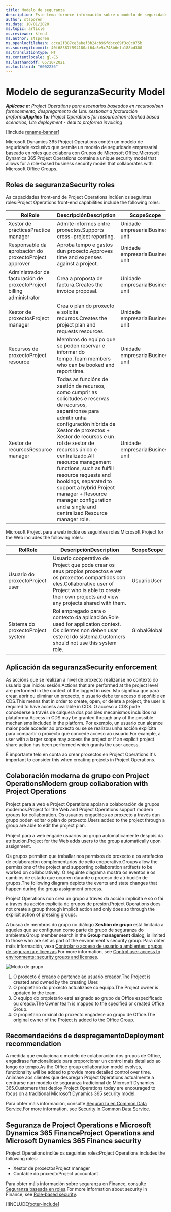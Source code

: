 ```yaml
---
title: Modelo de seguranza
description: Este tema fornece información sobre o modelo de seguridade en Dynamics 365 Project Operations.
author: stsporen
ms.date: 10/01/2020
ms.topic: article
ms.reviewer: kfend
ms.author: stsporen
ms.openlocfilehash: ccca2f387ce3abef3b24cb96fdbcc69f3c0c075b
ms.sourcegitcommit: 40f68387f594180af64a5e5c748b6efa188bd300
ms.translationtype: HT
ms.contentlocale: gl-ES
ms.lasthandoff: 05/10/2021
ms.locfileid: "6002236"
---
```

# <a name="security-model"></a><span data-ttu-id="b2e2c-103">Modelo de seguranza</span><span class="sxs-lookup"><span data-stu-id="b2e2c-103">Security Model</span></span>

<span data-ttu-id="b2e2c-104">_**Aplícase a:** Project Operations para escenarios baseados en recursos/sen fornecemento, despregamento de Lite: xestionar a facturación proforma_</span><span class="sxs-lookup"><span data-stu-id="b2e2c-104">_**Applies To:** Project Operations for resource/non-stocked based scenarios, Lite deployment - deal to proforma invoicing_</span></span>

[!include [rename-banner](~/includes/cc-data-platform-banner.md)]

<span data-ttu-id="b2e2c-105">Microsoft Dynamics 365 Project Operations contén un modelo de seguridade exclusivo que permite un modelo de seguridade empresarial baseado en roles que colabora con Grupos de Microsoft Office.</span><span class="sxs-lookup"><span data-stu-id="b2e2c-105">Microsoft Dynamics 365 Project Operations contains a unique security model that allows for a role-based business security model that collaborates with Microsoft Office Groups.</span></span> 


## <a name="security-roles"></a><span data-ttu-id="b2e2c-106">Roles de seguranza</span><span class="sxs-lookup"><span data-stu-id="b2e2c-106">Security roles</span></span>
<span data-ttu-id="b2e2c-107">As capacidades front-end de Project Operations inclúen os seguintes roles:</span><span class="sxs-lookup"><span data-stu-id="b2e2c-107">Project Operations front-end capabilities include the following roles:</span></span>

| <span data-ttu-id="b2e2c-108">Rol</span><span class="sxs-lookup"><span data-stu-id="b2e2c-108">Role</span></span>                          | <span data-ttu-id="b2e2c-109">Descripción</span><span class="sxs-lookup"><span data-stu-id="b2e2c-109">Description</span></span>                                                                                                                                                                 | <span data-ttu-id="b2e2c-110">Scope</span><span class="sxs-lookup"><span data-stu-id="b2e2c-110">Scope</span></span> |
|-------------------------------|-----------------------------------------------------------------------------------------------------------------------------------------------------------------------------|------|
| <span data-ttu-id="b2e2c-111">Xestor de prácticas</span><span class="sxs-lookup"><span data-stu-id="b2e2c-111">Practice manager</span></span>              | <span data-ttu-id="b2e2c-112">Admite informes entre proxectos.</span><span class="sxs-lookup"><span data-stu-id="b2e2c-112">Supports cross-project reporting.</span></span>                                                                                                            | <span data-ttu-id="b2e2c-113">Unidade empresarial</span><span class="sxs-lookup"><span data-stu-id="b2e2c-113">Business unit</span></span>              |
| <span data-ttu-id="b2e2c-114">Responsable da aprobación do proxecto</span><span class="sxs-lookup"><span data-stu-id="b2e2c-114">Project approver</span></span>              | <span data-ttu-id="b2e2c-115">Aproba tempo e gastos dun proxecto.</span><span class="sxs-lookup"><span data-stu-id="b2e2c-115">Approves time and expenses against a project.</span></span>                                                                                                                              | <span data-ttu-id="b2e2c-116">Unidade empresarial</span><span class="sxs-lookup"><span data-stu-id="b2e2c-116">Business unit</span></span> |
| <span data-ttu-id="b2e2c-117">Administrador de facturación de proxecto</span><span class="sxs-lookup"><span data-stu-id="b2e2c-117">Project billing administrator</span></span> | <span data-ttu-id="b2e2c-118">Crea a proposta de factura.</span><span class="sxs-lookup"><span data-stu-id="b2e2c-118">Creates the invoice proposal.</span></span>                                                                                                                                                 | <span data-ttu-id="b2e2c-119">Unidade empresarial</span><span class="sxs-lookup"><span data-stu-id="b2e2c-119">Business unit</span></span> |
| <span data-ttu-id="b2e2c-120">Xestor de proxectos</span><span class="sxs-lookup"><span data-stu-id="b2e2c-120">Project manager</span></span>               | <span data-ttu-id="b2e2c-121">Crea o plan do proxecto e solicita recursos.</span><span class="sxs-lookup"><span data-stu-id="b2e2c-121">Creates the project plan and requests resources.</span></span>                                                                                                                              | <span data-ttu-id="b2e2c-122">Unidade empresarial</span><span class="sxs-lookup"><span data-stu-id="b2e2c-122">Business unit</span></span> |
| <span data-ttu-id="b2e2c-123">Recursos de proxecto</span><span class="sxs-lookup"><span data-stu-id="b2e2c-123">Project resource</span></span>              | <span data-ttu-id="b2e2c-124">Membros do equipo que se poden reservar e informar do tempo.</span><span class="sxs-lookup"><span data-stu-id="b2e2c-124">Team members who can be booked and report time.</span></span>                                                                                                          | <span data-ttu-id="b2e2c-125">Unidade empresarial</span><span class="sxs-lookup"><span data-stu-id="b2e2c-125">Business unit</span></span>|
| <span data-ttu-id="b2e2c-126">Xestor de recursos</span><span class="sxs-lookup"><span data-stu-id="b2e2c-126">Resource manager</span></span>              | <span data-ttu-id="b2e2c-127">Todas as funcións de xestión de recursos, como cumprir as solicitudes e reservas de recursos, separáronse para admitir unha configuración híbrida de Xestor de proxectos + Xestor de recursos e un rol de xestor de recursos único e centralizado.</span><span class="sxs-lookup"><span data-stu-id="b2e2c-127">All resource management functions, such as fulfill resource requests and bookings, separated to support a hybrid Project manager + Resource manager configuration and a single and centralized Resource manager role.</span></span> | <span data-ttu-id="b2e2c-128">Unidade empresarial</span><span class="sxs-lookup"><span data-stu-id="b2e2c-128">Business unit</span></span> |


<span data-ttu-id="b2e2c-129">Microsoft Project para a web inclúe os seguintes roles:</span><span class="sxs-lookup"><span data-stu-id="b2e2c-129">Microsoft Project for the Web includes the following roles:</span></span>

| <span data-ttu-id="b2e2c-130">Rol</span><span class="sxs-lookup"><span data-stu-id="b2e2c-130">Role</span></span>           | <span data-ttu-id="b2e2c-131">Descripción</span><span class="sxs-lookup"><span data-stu-id="b2e2c-131">Description</span></span>                                                                                                        | <span data-ttu-id="b2e2c-132">Scope</span><span class="sxs-lookup"><span data-stu-id="b2e2c-132">Scope</span></span>  |
|----------------|--------------------------------------------------------------------------------------------------------------------|--------|
| <span data-ttu-id="b2e2c-133">Usuario do proxecto</span><span class="sxs-lookup"><span data-stu-id="b2e2c-133">Project user</span></span>   | <span data-ttu-id="b2e2c-134">Usuario cooperativo de Project que pode crear os seus propios proxectos e ver os proxectos compartidos con eles.</span><span class="sxs-lookup"><span data-stu-id="b2e2c-134">Collaborative user of Project   who is able to create their own projects and view any projects shared with   them.</span></span> | <span data-ttu-id="b2e2c-135">Usuario</span><span class="sxs-lookup"><span data-stu-id="b2e2c-135">User</span></span>   |
| <span data-ttu-id="b2e2c-136">Sistema do proxecto</span><span class="sxs-lookup"><span data-stu-id="b2e2c-136">Project system</span></span> | <span data-ttu-id="b2e2c-137">Rol empregado para o contexto da aplicación.</span><span class="sxs-lookup"><span data-stu-id="b2e2c-137">Role used for application   context.</span></span> <span data-ttu-id="b2e2c-138">Os clientes non deben usar este rol do sistema.</span><span class="sxs-lookup"><span data-stu-id="b2e2c-138">Customers should not use this system role.</span></span>                                    | <span data-ttu-id="b2e2c-139">Global</span><span class="sxs-lookup"><span data-stu-id="b2e2c-139">Global</span></span> |

## <a name="security-enforcement"></a><span data-ttu-id="b2e2c-140">Aplicación da seguranza</span><span class="sxs-lookup"><span data-stu-id="b2e2c-140">Security enforcement</span></span>
<span data-ttu-id="b2e2c-141">As accións que se realizan a nivel de proxecto realízanse no contexto do usuario que iniciou sesión.</span><span class="sxs-lookup"><span data-stu-id="b2e2c-141">Actions that are performed at the project level are performed in the context of the logged in user.</span></span> <span data-ttu-id="b2e2c-142">Isto significa que para crear, abrir ou eliminar un proxecto, o usuario debe ter acceso dispoñible en CDS.</span><span class="sxs-lookup"><span data-stu-id="b2e2c-142">This means that in order to create, open, or delete a project, the user is required to have access available in CDS.</span></span> <span data-ttu-id="b2e2c-143">O acceso a CDS pode concederse a través de calquera dos posibles mecanismos incluídos na plataforma.</span><span class="sxs-lookup"><span data-stu-id="b2e2c-143">Access in CDS may be granted through any of the possible mechanisms included in the platform.</span></span> <span data-ttu-id="b2e2c-144">Por exemplo, un usuario cun alcance maior pode acceder ao proxecto ou se se realizou unha acción explícita para compartir o proxecto que concede acceso ao usuario.</span><span class="sxs-lookup"><span data-stu-id="b2e2c-144">For example, a user with a larger scope may access the project or if an explicit project share action has been performed which grants the user access.</span></span>

<span data-ttu-id="b2e2c-145">É importante telo en conta ao crear proxectos en Project Operations.</span><span class="sxs-lookup"><span data-stu-id="b2e2c-145">It's important to consider this when creating projects in Project Operations.</span></span>

## <a name="modern-group-collaboration-with-project-operations"></a><span data-ttu-id="b2e2c-146">Colaboración moderna de grupo con Project Operations</span><span class="sxs-lookup"><span data-stu-id="b2e2c-146">Modern group collaboration with Project Operations</span></span>
<span data-ttu-id="b2e2c-147">Project para a web e Project Operations apoian a colaboración de grupos modernos.</span><span class="sxs-lookup"><span data-stu-id="b2e2c-147">Project for the Web and Project Operations support modern groups for collaboration.</span></span> <span data-ttu-id="b2e2c-148">Os usuarios engadidos ao proxecto a través dun grupo poden editar o plan do proxecto.</span><span class="sxs-lookup"><span data-stu-id="b2e2c-148">Users added to the project through a group are able to edit the project plan.</span></span>

<span data-ttu-id="b2e2c-149">Project para a web engade usuarios ao grupo automaticamente despois da atribución.</span><span class="sxs-lookup"><span data-stu-id="b2e2c-149">Project for the Web adds users to the group automatically upon assignment.</span></span>

<span data-ttu-id="b2e2c-150">Os grupos permiten que traballar nos permisos do proxecto e os artefactos de colaboración complementarios de xeito cooperativo.</span><span class="sxs-lookup"><span data-stu-id="b2e2c-150">Groups allow the permissions of the project and supporting collaboration artifacts to be worked on collaboratively.</span></span> <span data-ttu-id="b2e2c-151">O seguinte diagrama mostra os eventos e os cambios de estado que ocorren durante o proceso de atribución de grupos.</span><span class="sxs-lookup"><span data-stu-id="b2e2c-151">The following diagram depicts the events and state changes that happen during the group assignment process.</span></span>

<span data-ttu-id="b2e2c-152">Project Operations non crea un grupo a través da acción implícita e só o fai a través da acción explícita de grupos de presión.</span><span class="sxs-lookup"><span data-stu-id="b2e2c-152">Project Operations does not create a group through implicit action and only does so through the explicit action of pressing groups.</span></span>

<span data-ttu-id="b2e2c-153">A busca de membros do grupo no diálogo **Xestión de grupo** está limitada a aqueles que se configuran como parte do grupo de seguranza do ambiente.</span><span class="sxs-lookup"><span data-stu-id="b2e2c-153">Group member search in the **Group management** dialog, is limited to those who are set as part of the environment's security group.</span></span> <span data-ttu-id="b2e2c-154">Para obter máis información, vexa [Controlar o acceso de usuario a ambientes: grupos de seguranza e licenzas](/power-platform/admin/control-user-access).</span><span class="sxs-lookup"><span data-stu-id="b2e2c-154">For more information, see [Control user access to environments: security groups and licenses](/power-platform/admin/control-user-access).</span></span>

![Modo de grupo](./media/groupsmode.png)

1. <span data-ttu-id="b2e2c-156">O proxecto é creado e pertence ao usuario creador.</span><span class="sxs-lookup"><span data-stu-id="b2e2c-156">The Project is created and owned by the creating User.</span></span>
2. <span data-ttu-id="b2e2c-157">O propietario do proxecto actualízase co equipo.</span><span class="sxs-lookup"><span data-stu-id="b2e2c-157">The Project owner is updated to the team.</span></span>
3. <span data-ttu-id="b2e2c-158">O equipo do propietario está asignado ao grupo de Office especificado ou creado.</span><span class="sxs-lookup"><span data-stu-id="b2e2c-158">The Owner team is mapped to the specified or created Office Group.</span></span>
4. <span data-ttu-id="b2e2c-159">O propietario orixinal do proxecto engádese ao grupo de Office.</span><span class="sxs-lookup"><span data-stu-id="b2e2c-159">The original owner of the Project is added to the Office Group.</span></span>

## <a name="deployment-recommendation"></a><span data-ttu-id="b2e2c-160">Recomendacións de despregamento</span><span class="sxs-lookup"><span data-stu-id="b2e2c-160">Deployment recommendation</span></span>
<span data-ttu-id="b2e2c-161">A medida que evoluciona o modelo de colaboración dos grupos de Office, engadirase funcionalidade para proporcionar un control máis detallado ao longo do tempo.</span><span class="sxs-lookup"><span data-stu-id="b2e2c-161">As the Office group collaboration model evolves, functionality will be added to provide more detailed control over time.</span></span> <span data-ttu-id="b2e2c-162">Anímase aos clientes que despregan Project Operations actualmente a centrarse nun modelo de seguranza tradicional de Microsoft Dynamics 365.</span><span class="sxs-lookup"><span data-stu-id="b2e2c-162">Customers that deploy Project Operations today are encouraged to focus on a traditional Microsoft Dynamics 365 security model.</span></span>

<span data-ttu-id="b2e2c-163">Para obter máis información, consulte [Seguranza en Common Data Service](/power-platform/admin/wp-security).</span><span class="sxs-lookup"><span data-stu-id="b2e2c-163">For more information, see [Security in Common Data Service](/power-platform/admin/wp-security).</span></span>

## <a name="project-operations-and-microsoft-dynamics-365-finance-security"></a><span data-ttu-id="b2e2c-164">Seguranza de Project Operations e Microsoft Dynamics 365 Finance</span><span class="sxs-lookup"><span data-stu-id="b2e2c-164">Project Operations and Microsoft Dynamics 365 Finance security</span></span>
<span data-ttu-id="b2e2c-165">Project Operations inclúe os seguintes roles:</span><span class="sxs-lookup"><span data-stu-id="b2e2c-165">Project Operations includes the following roles:</span></span>

- <span data-ttu-id="b2e2c-166">Xestor de proxectos</span><span class="sxs-lookup"><span data-stu-id="b2e2c-166">Project manager</span></span>
- <span data-ttu-id="b2e2c-167">Contable do proxecto</span><span class="sxs-lookup"><span data-stu-id="b2e2c-167">Project accountant</span></span>

<span data-ttu-id="b2e2c-168">Para obter máis información sobre seguranza en Finance, consulte [Seguranza baseada en roles](/dynamics365/fin-ops-core/dev-itpro/sysadmin/role-based-security).</span><span class="sxs-lookup"><span data-stu-id="b2e2c-168">For more information about security in Finance, see [Role-based security](/dynamics365/fin-ops-core/dev-itpro/sysadmin/role-based-security).</span></span>




[!INCLUDE[footer-include](../includes/footer-banner.md)]